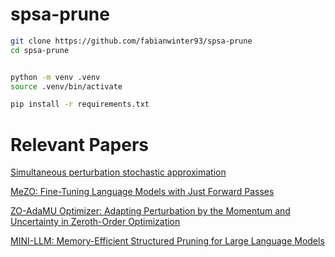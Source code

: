 # spsa-prune


```bash
git clone https://github.com/fabianwinter93/spsa-prune
cd spsa-prune


python -m venv .venv
source .venv/bin/activate

pip install -r requirements.txt
```



# Relevant Papers

[Simultaneous perturbation stochastic approximation](https://en.wikipedia.org/wiki/Simultaneous_perturbation_stochastic_approximation)

[MeZO: Fine-Tuning Language Models with Just Forward Passes](https://github.com/princeton-nlp/MeZO)

[ZO-AdaMU Optimizer: Adapting Perturbation by the Momentum
and Uncertainty in Zeroth-Order Optimization](https://arxiv.org/pdf/1910.06513)

[MINI-LLM: Memory-Efficient Structured Pruning for Large Language Models](https://arxiv.org/pdf/2407.11681)

